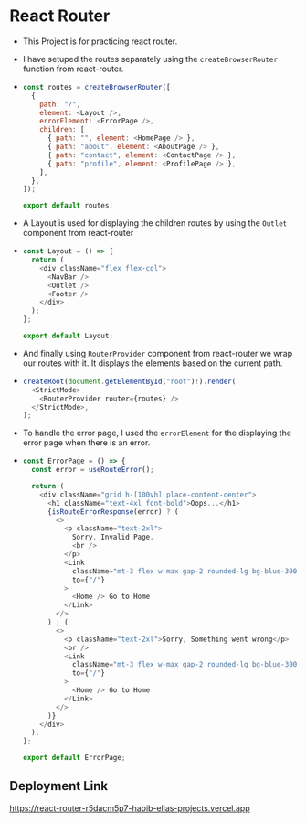 # React Router

- This Project is for practicing react router.
- I have setuped the routes separately using the `createBrowserRouter` function from react-router.
- ```js
  const routes = createBrowserRouter([
    {
      path: "/",
      element: <Layout />,
      errorElement: <ErrorPage />,
      children: [
        { path: "", element: <HomePage /> },
        { path: "about", element: <AboutPage /> },
        { path: "contact", element: <ContactPage /> },
        { path: "profile", element: <ProfilePage /> },
      ],
    },
  ]);

  export default routes;
  ```

- A Layout is used for displaying the children routes by using the `Outlet` component from react-router
- ```js
  const Layout = () => {
    return (
      <div className="flex flex-col">
        <NavBar />
        <Outlet />
        <Footer />
      </div>
    );
  };

  export default Layout;
  ```

- And finally using `RouterProvider` component from react-router we wrap our routes with it. It displays the elements based on the current path.
- ```js
  createRoot(document.getElementById("root")!).render(
    <StrictMode>
      <RouterProvider router={routes} />
    </StrictMode>,
  );
  ```
- To handle the error page, I used the `errorElement` for the displaying the error page when there is an error.
- ```js
  const ErrorPage = () => {
    const error = useRouteError();

    return (
      <div className="grid h-[100vh] place-content-center">
        <h1 className="text-4xl font-bold">Oops...</h1>
        {isRouteErrorResponse(error) ? (
          <>
            <p className="text-2xl">
              Sorry, Invalid Page.
              <br />
            </p>
            <Link
              className="mt-3 flex w-max gap-2 rounded-lg bg-blue-300 p-2 font-[poppins] text-blue-50 transition-colors duration-150 hover:bg-blue-600"
              to={"/"}
            >
              <Home /> Go to Home
            </Link>
          </>
        ) : (
          <>
            <p className="text-2xl">Sorry, Something went wrong</p>
            <br />
            <Link
              className="mt-3 flex w-max gap-2 rounded-lg bg-blue-300 p-2 font-[poppins] text-blue-50 transition-colors duration-150 hover:bg-blue-600"
              to={"/"}
            >
              <Home /> Go to Home
            </Link>
          </>
        )}
      </div>
    );
  };

  export default ErrorPage;
  ```

## Deployment Link

https://react-router-r5dacm5p7-habib-elias-projects.vercel.app
